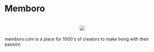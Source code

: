 # Memboro
<h1 align="center" >
<img src = "https://drive.google.com/uc?export=view&id=1B09xe3rZvdkPybAF5BMYF1_L4RuU6FDJ" >
</h1>
memboro.com is a place for 1000's of creators to make living with their passion
